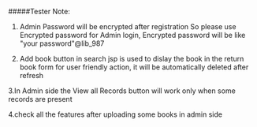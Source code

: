 #####Tester Note:
 1. Admin Password will be encrypted after registration So please use Encrypted password for Admin login,
  Encrypted password will be like "your password"@lib_987
  
 2. Add book button in search jsp is used to dislay the book in the return book form for user friendly action,
  it will be automatically deleted after refresh
  
 3.In Admin side the View all Records button will work only when some records are present 
 
 4.check all the features after uploading some books in admin side 
  

